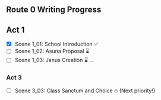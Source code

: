 ## Route 0 Writing Progress

## Act 1
- [x] Scene 1_01: School Introduction ✅
- [ ] Scene 1_02: Asuna Proposal ⌛
- [ ] Scene 1_03: Janus Creation ⌛
...

### Act 3
- [ ] Scene 3_03: Class Sanctum and Choice 🔥 (Next priority!)